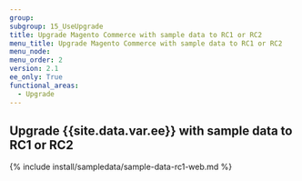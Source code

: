 ```yaml
---
group:
subgroup: 15_UseUpgrade
title: Upgrade Magento Commerce with sample data to RC1 or RC2
menu_title: Upgrade Magento Commerce with sample data to RC1 or RC2
menu_node:
menu_order: 2
version: 2.1
ee_only: True
functional_areas:
  - Upgrade
---
```


## Upgrade {{site.data.var.ee}} with sample data to RC1 or RC2

{% include install/sampledata/sample-data-rc1-web.md %}

